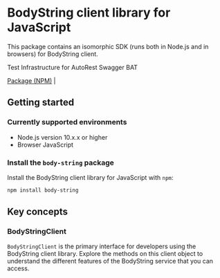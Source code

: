 # BodyString client library for JavaScript

This package contains an isomorphic SDK (runs both in Node.js and in browsers) for BodyString client.

Test Infrastructure for AutoRest Swagger BAT

[Package (NPM)](https://www.npmjs.com/package/body-string) |

## Getting started

### Currently supported environments

- Node.js version 10.x.x or higher
- Browser JavaScript


### Install the `body-string` package

Install the BodyString client library for JavaScript with `npm`:

```bash
npm install body-string
```


## Key concepts

### BodyStringClient

`BodyStringClient` is the primary interface for developers using the BodyString client library. Explore the methods on this client object to understand the different features of the BodyString service that you can access.

